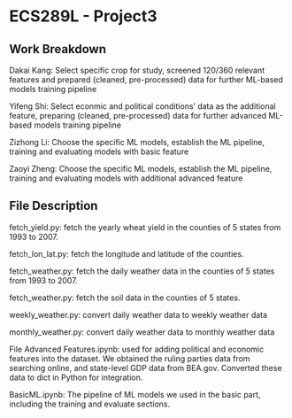 # ECS289L - Project3
## Work Breakdown
Dakai Kang: Select specific crop for study, screened 120/360 relevant features and prepared (cleaned, pre-processed) data for further ML-based models training pipeline

Yifeng Shi: Select econmic and political conditions’ data as the additional feature, preparing (cleaned, pre-processed) data for further advanced ML-based models training pipeline

Zizhong Li: Choose the specific ML models, establish the ML pipeline, training and evaluating models with basic feature

Zaoyi Zheng: Choose the specific ML models, establish the ML pipeline, training and evaluating models with additional advanced feature

## File Description
fetch_yield.py: fetch the yearly wheat yield in the counties of 5 states from 1993 to 2007.

fetch_lon_lat.py: fetch the longitude and latitude of the counties.

fetch_weather.py: fetch the daily weather data in the counties of 5 states from 1993 to 2007.

fetch_weather.py: fetch the soil data in the counties of 5 states.

weekly_weather.py: convert daily weather data to weekly weather data

monthly_weather.py: convert daily weather data to monthly weather data

File Advanced Features.ipynb: used for adding political and economic features into the dataset. We obtained the ruling parties data from searching online, and state-level GDP data from BEA.gov. Converted these data to dict in Python for integration.

BasicML.ipynb: The pipeline of ML models we used in the basic part, including the training and evaluate sections.
